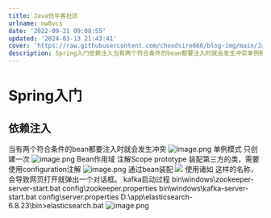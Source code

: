```yaml
---
title: Java仿牛客社区
urlname: nw8vcs
date: '2022-09-21 09:08:55'
updated: '2024-03-13 21:43:41'
cover: 'https://raw.githubusercontent.com/choodsire666/blog-img/main/Java仿牛客社区/7240c7d14476b657618a788b913d7c59.png'
description: Spring入门依赖注入当有两个符合条件的bean都要注入时就会发生冲突单例模式只创建一次Bean作用域注解Scopeprototype装配第三方的类，需要使用configuration注解通过bean装配使用诸如 <script>alert('papapa')</script> 这样的名称，...
---
```

# Spring入门
## 依赖注入
当有两个符合条件的bean都要注入时就会发生冲突
![image.png](https://cdn.nlark.com/yuque/0/2022/png/29688613/1663722569229-f18357b2-282f-4ac2-b0f5-676d361ab848.png#averageHue=%231d1d26&clientId=u517de32d-7fd0-4&from=paste&height=48&id=ud4e8ebc3&originHeight=59&originWidth=1134&originalType=binary&ratio=1&rotation=0&showTitle=false&size=8316&status=done&style=none&taskId=u22faa6f4-f260-4249-8777-5adbf846d8a&title=&width=914.8235000859269)
单例模式
只创建一次
![image.png](https://cdn.nlark.com/yuque/0/2022/png/29688613/1663723507212-f95efcc5-d4c4-4947-949b-4d047828a091.png#averageHue=%23393c39&clientId=u517de32d-7fd0-4&from=paste&height=150&id=u4c4253b9&originHeight=186&originWidth=882&originalType=binary&ratio=1&rotation=0&showTitle=false&size=107654&status=done&style=none&taskId=uac5b9193-35aa-4b68-a10f-85c23b317f5&title=&width=711.5293889557208)
Bean作用域
注解Scope
prototype
装配第三方的类，需要使用configuration注解
![image.png](https://cdn.nlark.com/yuque/0/2022/png/29688613/1663723895166-60811ee5-4740-43e8-b403-6e787c968963.png#averageHue=%23424540&clientId=uefeec4ef-d09f-4&from=paste&height=298&id=uc65c7ddc&originHeight=369&originWidth=816&originalType=binary&ratio=1&rotation=0&showTitle=false&size=177839&status=done&style=none&taskId=u37430f72-c73b-449c-b2e1-351400ccc4d&title=&width=658.2856931835241)
通过bean装配
![](https://cdn.nlark.com/yuque/0/2024/jpeg/29688613/1705146504570-1939c05b-cd22-4e6e-ae15-e5e380514c4a.jpeg)
使用诸如 <script>alert('papapa')</script> 这样的名称，会导致网页打开就弹出一个对话框。
kafka启动过程
bin\windows\zookeeper-server-start.bat config\zookeeper.properties
bin\windows\kafka-server-start.bat config\server.properties
D:\app\elasticsearch-6.8.23\bin>elasticsearch.bat
![image.png](https://cdn.nlark.com/yuque/0/2022/png/29688613/1671269871489-c370166d-5c2e-43d0-849d-63f90275771d.png#averageHue=%23313130&clientId=ueea8c3c7-66e9-4&from=paste&height=494&id=u1a97e59a&originHeight=612&originWidth=1378&originalType=binary&ratio=1&rotation=0&showTitle=false&size=321532&status=done&style=none&taskId=uc183989d-5e82-4307-889d-7221955da13&title=&width=1111.663829910412)

